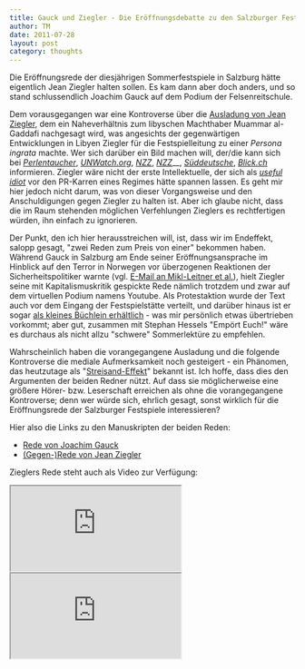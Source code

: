 ```yaml
---
title: Gauck und Ziegler - Die Eröffnungsdebatte zu den Salzburger Festpielen 2011
author: TM
date: 2011-07-28
layout: post
category: thoughts
---
```


Die Eröffnungsrede der diesjährigen Sommerfestspiele in Salzburg hätte eigentlich Jean Ziegler halten sollen. Es kam dann aber doch anders, und so stand schlussendlich Joachim Gauck auf dem Podium der Felsenreitschule.

Dem vorausgegangen war eine Kontroverse über die <a href="http://www.zeit.de/2011/15/Salzburger-Festspiele-Ziegler" rel="nofollow" target="_blank">Ausladung von Jean Ziegler</a>, dem ein Naheverhältnis zum libyschen Machthaber Muammar al-Gaddafi nachgesagt wird, was angesichts der gegenwärtigen Entwicklungen in Libyen Ziegler für die Festspielleitung zu einer _Persona ingrata_ machte. Wer sich darüber ein Bild machen will, der/die kann sich bei _<a href="http://www.perlentaucher.de/blog/204_fatale_naehe%3A_jean_ziegler_und_oberst_gaddafi" rel="nofollow" target="_blank">Perlentaucher</a>_, _<a href="http://www.unwatch.org/atf/cf/%7B6DEB65DA-BE5B-4CAE-8056-8BF0BEDF4D17%7D/SOURCES%20FOR%20ZIEGLER-KHADDAFI%20PRIZE%20REPORT.PDF" rel="nofollow" target="_blank">UNWatch.org</a>_, _<a href="http://www.nzz.ch/nachrichten/kultur/aktuell/in_ghadhafis_zelt_1.10259479.html" rel="nofollow" target="_blank">NZZ</a>_, _<a href="http://www.nzz.ch/2006/06/25/il/articlee8t7c_1.42071.html" rel="nofollow" target="_blank">NZZ</a>___, _<a href="http://www.sueddeutsche.de/politik/interview-mit-jean-ziegler-gaddafi-ist-voellig-verrueckt-1.1067974-2" rel="nofollow" target="_blank">Süddeutsche</a>_, _<a href="http://www.blick.ch/news/ausland/gaddafi-ist-nur-noch-ein-psycho-pathischer-moerder-167522" rel="nofollow" target="_blank">Blick.ch</a>_ informieren. Ziegler wäre nicht der erste Intellektuelle, der sich als <a href="http://www.bbc.co.uk/worldservice/documentaries/2010/07/100624_doc_useful_idiots_lenin.shtml" rel="nofollow" target="_blank">_useful idiot_</a> vor den PR-Karren eines Regimes hätte spannen lassen. Es geht mir hier jedoch nicht darum, was von dieser Vorgangsweise und den Anschuldigungen gegen Ziegler zu halten ist. Aber ich glaube nicht, dass die im Raum stehenden möglichen Verfehlungen Zieglers es rechtfertigen würden, ihn einfach zu ignorieren.

Der Punkt, den ich hier herausstreichen will, ist, dass wir im Endeffekt, salopp gesagt, "zwei Reden zum Preis von einer" bekommen haben. Während Gauck in Salzburg am Ende seiner Eröffnungsansprache im Hinblick auf den Terror in Norwegen vor überzogenen Reaktionen der Sicherheitspolitiker warnte (vgl. <a href="http://www.diagoge.com/politik/e-mail-an-mikl-leitner-et-al/" target="_blank">E-Mail an Mikl-Leitner et al.</a>), hielt Ziegler seine mit Kapitalismuskritik gespickte Rede nämlich trotzdem und zwar auf dem virtuellen Podium namens Youtube. Als Protestaktion wurde der Text auch vor dem Eingang der Festspielstätte verteilt, und darüber hinaus ist er sogar <a href="http://www.ecowin.at/Der_Aufstand_des_Gewissens.401.0.html?&amp;tx_jppageteaser_pi1[backId]=26" rel="nofollow" target="_blank">als kleines Büchlein erhältlich</a> - was mir persönlich etwas übertrieben vorkommt; aber gut, zusammen mit Stephan Hessels "Empört Euch!" wäre es durchaus als nicht allzu "schwere" Sommerlektüre zu empfehlen.

Wahrscheinlich haben die vorangegangene Ausladung und die folgende Kontroverse die mediale Aufmerksamkeit noch gesteigert - ein Phänomen, das heutzutage als "<a href="http://de.wikipedia.org/wiki/Streisand-Effekt" rel="nofollow" target="_blank">Streisand-Effekt</a>" bekannt ist. Ich hoffe, dass dies den Argumenten der beiden Redner nützt. Auf dass sie möglicherweise eine größere Hörer- bzw. Leserschaft erreichen als ohne die vorangegangene Kontroverse; denn wer würde sich, ehrlich gesagt, sonst wirklich für die Eröffnungsrede der Salzburger Festspiele interessieren?

Hier also die Links zu den Manuskripten der beiden Reden:

* <a href="http://diepresse.com/home/kultur/salzburgerfestspiele/681265/Salzburger-Festspiele_Die-Festrede-von-Joachim-Gauck?from=gl.home_kultur" rel="nofollow" target="_blank">Rede von Joachim Gauck</a>
* <a href="http://www.sueddeutsche.de/kultur/dokumentation-jean-ziegler-nicht-gehaltene-rede-zur-eroeffnung-der-salzburger-festspiele-1.1124001" rel="nofollow" target="_blank">(Gegen-)Rede von Jean Ziegler</a>

Zieglers Rede steht auch als Video zur Verfügung:

<iframe src="http://www.youtube.com/embed/74ppqi8vhlU"></iframe>

<iframe src="http://www.youtube.com/embed/T3ijKpLPINc"></iframe>